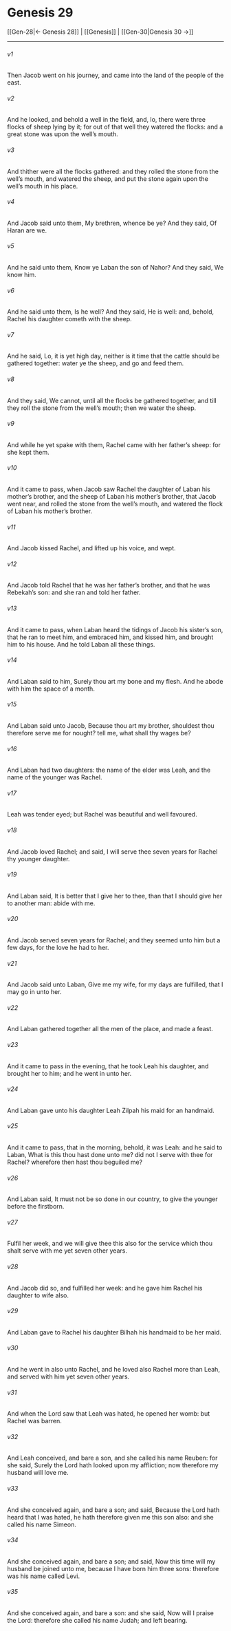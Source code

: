 # Genesis 29

[[Gen-28|← Genesis 28]] | [[Genesis]] | [[Gen-30|Genesis 30 →]]
***

###### v1
Then Jacob went on his journey, and came into the land of the people of the east.
###### v2
And he looked, and behold a well in the field, and, lo, there were three flocks of sheep lying by it; for out of that well they watered the flocks: and a great stone was upon the well’s mouth.
###### v3
And thither were all the flocks gathered: and they rolled the stone from the well’s mouth, and watered the sheep, and put the stone again upon the well’s mouth in his place.
###### v4
And Jacob said unto them, My brethren, whence be ye? And they said, Of Haran are we.
###### v5
And he said unto them, Know ye Laban the son of Nahor? And they said, We know him.
###### v6
And he said unto them, Is he well? And they said, He is well: and, behold, Rachel his daughter cometh with the sheep.
###### v7
And he said, Lo, it is yet high day, neither is it time that the cattle should be gathered together: water ye the sheep, and go and feed them.
###### v8
And they said, We cannot, until all the flocks be gathered together, and till they roll the stone from the well’s mouth; then we water the sheep.
###### v9
And while he yet spake with them, Rachel came with her father’s sheep: for she kept them.
###### v10
And it came to pass, when Jacob saw Rachel the daughter of Laban his mother’s brother, and the sheep of Laban his mother’s brother, that Jacob went near, and rolled the stone from the well’s mouth, and watered the flock of Laban his mother’s brother.
###### v11
And Jacob kissed Rachel, and lifted up his voice, and wept.
###### v12
And Jacob told Rachel that he was her father’s brother, and that he was Rebekah’s son: and she ran and told her father.
###### v13
And it came to pass, when Laban heard the tidings of Jacob his sister’s son, that he ran to meet him, and embraced him, and kissed him, and brought him to his house. And he told Laban all these things.
###### v14
And Laban said to him, Surely thou art my bone and my flesh. And he abode with him the space of a month.
###### v15
And Laban said unto Jacob, Because thou art my brother, shouldest thou therefore serve me for nought? tell me, what shall thy wages be?
###### v16
And Laban had two daughters: the name of the elder was Leah, and the name of the younger was Rachel.
###### v17
Leah was tender eyed; but Rachel was beautiful and well favoured.
###### v18
And Jacob loved Rachel; and said, I will serve thee seven years for Rachel thy younger daughter.
###### v19
And Laban said, It is better that I give her to thee, than that I should give her to another man: abide with me.
###### v20
And Jacob served seven years for Rachel; and they seemed unto him but a few days, for the love he had to her.
###### v21
And Jacob said unto Laban, Give me my wife, for my days are fulfilled, that I may go in unto her.
###### v22
And Laban gathered together all the men of the place, and made a feast.
###### v23
And it came to pass in the evening, that he took Leah his daughter, and brought her to him; and he went in unto her.
###### v24
And Laban gave unto his daughter Leah Zilpah his maid for an handmaid.
###### v25
And it came to pass, that in the morning, behold, it was Leah: and he said to Laban, What is this thou hast done unto me? did not I serve with thee for Rachel? wherefore then hast thou beguiled me?
###### v26
And Laban said, It must not be so done in our country, to give the younger before the firstborn.
###### v27
Fulfil her week, and we will give thee this also for the service which thou shalt serve with me yet seven other years.
###### v28
And Jacob did so, and fulfilled her week: and he gave him Rachel his daughter to wife also.
###### v29
And Laban gave to Rachel his daughter Bilhah his handmaid to be her maid.
###### v30
And he went in also unto Rachel, and he loved also Rachel more than Leah, and served with him yet seven other years.
###### v31
And when the Lord saw that Leah was hated, he opened her womb: but Rachel was barren.
###### v32
And Leah conceived, and bare a son, and she called his name Reuben: for she said, Surely the Lord hath looked upon my affliction; now therefore my husband will love me.
###### v33
And she conceived again, and bare a son; and said, Because the Lord hath heard that I was hated, he hath therefore given me this son also: and she called his name Simeon.
###### v34
And she conceived again, and bare a son; and said, Now this time will my husband be joined unto me, because I have born him three sons: therefore was his name called Levi.
###### v35
And she conceived again, and bare a son: and she said, Now will I praise the Lord: therefore she called his name Judah; and left bearing. 
